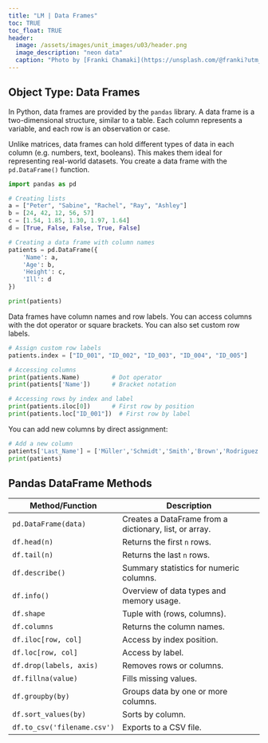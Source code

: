 ```yaml
---
title: "LM | Data Frames"
toc: TRUE
toc_float: TRUE
header:
  image: /assets/images/unit_images/u03/header.png
  image_description: "neon data"
  caption: "Photo by [Franki Chamaki](https://unsplash.com/@franki?utm_source=unsplash&amp;utm_medium=referral&amp;utm_content=creditCopyText) [from unsplash](https://unsplash.com/s/photos/data?utm_source=unsplash&amp;utm_medium=referral&amp;utm_content=creditCopyText)"
---
```


<!--more-->

## Object Type: Data Frames

In Python, data frames are provided by the `pandas` library. A data frame is a two-dimensional structure, similar to a table. Each column represents a variable, and each row is an observation or case.

Unlike matrices, data frames can hold different types of data in each column (e.g. numbers, text, booleans). This makes them ideal for representing real-world datasets. You create a data frame with the `pd.DataFrame()` function.

```python
import pandas as pd

# Creating lists
a = ["Peter", "Sabine", "Rachel", "Ray", "Ashley"]
b = [24, 42, 12, 56, 57]
c = [1.54, 1.85, 1.30, 1.97, 1.64]
d = [True, False, False, True, False]

# Creating a data frame with column names
patients = pd.DataFrame({
    'Name': a,
    'Age': b,
    'Height': c,
    'Ill': d
})

print(patients)
```

Data frames have column names and row labels. You can access columns with the dot operator or square brackets. You can also set custom row labels.

```python
# Assign custom row labels
patients.index = ["ID_001", "ID_002", "ID_003", "ID_004", "ID_005"]

# Accessing columns
print(patients.Name)         # Dot operator
print(patients['Name'])      # Bracket notation

# Accessing rows by index and label
print(patients.iloc[0])      # First row by position
print(patients.loc["ID_001"])  # First row by label
```

You can add new columns by direct assignment:

```python
# Add a new column
patients['Last_Name'] = ['Müller','Schmidt','Smith','Brown','Rodriguez']
print(patients)
```

## Pandas DataFrame Methods

| Method/Function                   | Description                                                                 |
|-----------------------------------|-----------------------------------------------------------------------------|
| `pd.DataFrame(data)`              | Creates a DataFrame from a dictionary, list, or array.                      |
| `df.head(n)`                      | Returns the first `n` rows.                                                 |
| `df.tail(n)`                      | Returns the last `n` rows.                                                  |
| `df.describe()`                   | Summary statistics for numeric columns.                                     |
| `df.info()`                       | Overview of data types and memory usage.                                    |
| `df.shape`                        | Tuple with (rows, columns).                                                 |
| `df.columns`                      | Returns the column names.                                                   |
| `df.iloc[row, col]`               | Access by index position.                                                   |
| `df.loc[row, col]`                | Access by label.                                                            |
| `df.drop(labels, axis)`           | Removes rows or columns.                                                    |
| `df.fillna(value)`                | Fills missing values.                                                       |
| `df.groupby(by)`                  | Groups data by one or more columns.                                         |
| `df.sort_values(by)`              | Sorts by column.                                                            |
| `df.to_csv('filename.csv')`       | Exports to a CSV file.                                                      |
